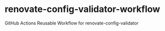 # renovate-config-validator-workflow
GitHub Actions Reusable Workflow for renovate-config-validator
